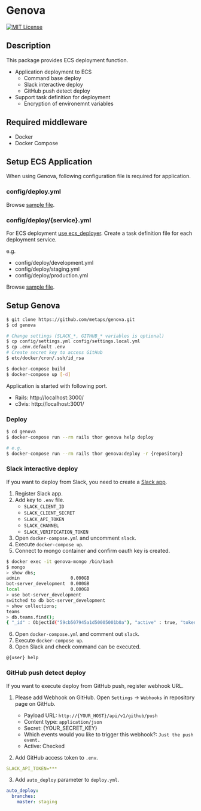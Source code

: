 # Genova

[![MIT License](http://img.shields.io/badge/license-MIT-blue.svg?style=flat)](LICENSE)

## Description

This package provides ECS deployment function.

  * Application deployment to ECS
    * Command base deploy
    * Slack interactive deploy
    * GitHub push detect deploy
  * Support task definition for deployment
    * Encryption of environemnt variables

## Required middleware

* Docker
* Docker Compose

## Setup ECS Application

When using Genova, following configuration file is required for application.

### config/deploy.yml

Browse [sample file](https://github.com/metaps/genova/wiki/Configuration#configdeployyml).

### config/deploy/{service}.yml

For ECS deployment [use ecs_deployer](https://rubygems.org/gems/ecs_deployer).
Create a task definition file for each deployment service.

e.g.
* config/deploy/development.yml
* config/deploy/staging.yml
* config/deploy/production.yml

Browse [sample file](https://github.com/naomichi-y/ecs_deployer#task-definition).

## Setup Genova

```bash
$ git clone https://github.com/metaps/genova.git
$ cd genova

# Change settings (SLACK_*, GITHUB_* variables is optional)
$ cp config/settings.yml config/settings.local.yml
$ cp .env.default .env
# Create secret key to access GitHub
$ etc/docker/cron/.ssh/id_rsa

$ docker-compose build
$ docker-compose up [-d]
```

Application is started with following port.

* Rails: http://localhost:3000/
* c3vis: http://localhost:3001/

### Deploy

```bash
$ cd genova
$ docker-compose run --rm rails thor genova help deploy

# e.g.
$ docker-compose run --rm rails thor genova:deploy -r {repository}
```

### Slack interactive deploy

If you want to deploy from Slack, you need to create a [Slack app](https://api.slack.com/apps).

1. Register Slack app.
2. Add key to `.env` file.
    * `SLACK_CLIENT_ID`
    * `SLACK_CLIENT_SECRET`
    * `SLACK_API_TOKEN`
    * `SLACK_CHANNEL`
    * `SLACK_VERIFICATION_TOKEN`
3. Open `docker-compose.yml` and uncomment `slack`.
4. Execute `docker-compose up`.
5. Connect to mongo container and confirm oauth key is created.

```bash
$ docker exec -it genova-mongo /bin/bash
$ mongo
> show dbs;
admin                   0.000GB
bot-server_development  0.000GB
local                   0.000GB
> use bot-server_development
switched to db bot-server_development
> show collections;
teams
> db.teams.find();
{ "_id" : ObjectId("59cb507945a1d50005001b0a"), "active" : true, "token" : "***", "team_id" : "***", "name" : "Metaps", "domain" : "metaps", "updated_at" : ISODate("2017-09-27T07:17:13.545Z"), "created_at" : ISODate("2017-09-27T07:17:13.545Z") }
```

6. Open `docker-compose.yml` and comment out `slack`.
7. Execute `docker-compose up`.
8. Open Slack and check command can be executed.

```
@{user} help
```

### GitHub push detect deploy

If you want to execute deploy from GitHub push, register webhook URL.

1. Please add Webhook on GitHub. Open `Settings` -> `Webhooks` in repository page on GitHub.

    * Payload URL: `http://{YOUR_HOST}/api/v1/github/push`
    * Content type: `application/json`
    * Secret: {YOUR_SECRET_KEY}
    * Which events would you like to trigger this webhook?: `Just the push event.`
    * Active: Checked
2. Add GitHub access token to `.env`.
```yaml
SLACK_API_TOKEN=***
```
3. Add `auto_deploy` parameter to `deploy.yml`.

```yaml
auto_deploy:
  branches:
    master: staging
```
